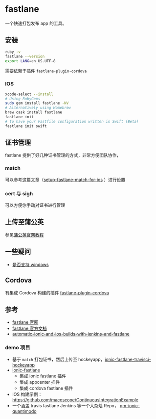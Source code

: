 # fastlane

一个快速打包发布 app 的工具。

## 安装

```bash
ruby -v
fastlane --version
export LANG=en_US.UTF-8
```

需要依赖于插件 `fastlane-plugin-cordova`


### IOS

```bash
xcode-select --install
# Using RubyGems
sudo gem install fastlane -NV
# Alternatively using Homebrew
brew cask install fastlane
fastlane init
# to have your Fastfile configuration written in Swift (Beta)
fastlane init swift
```

## 证书管理

fastlane 提供了好几种证书管理的方式，非常方便团队协作，

### match

可以参考这篇文章（[setup-fastlane-match-for-ios](https://medium.com/@danielvivek2006/setup-fastlane-match-for-ios-6260758a9a4e)
）进行设置

### cert 与 sigh

可以方便你手动对证书进行管理

## 上传至蒲公英

参见[蒲公英官网教程](https://www.pgyer.com/doc/view/fastlane)

## 一些疑问

* [是否支持 windows](https://github.com/fastlane/fastlane/issues/3594)

## Cordova

有集成 Cordova 构建的插件 [fastlane-plugin-cordova](https://github.com/bamlab/fastlane-plugin-cordova)

## 参考

* [fastlane 官网](https://fastlane.tools/)
* [fastlane 官方文档](https://docs.fastlane.tools/)
* [automatic-ionic-and-ios-builds-with-jenkins-and-fastlane](https://www.3pillarglobal.com/insights/automatic-ionic-and-ios-builds-with-jenkins-and-f)

### demo 项目

* 基于 `match` 打包证书，然后上传至 hockeyapp，[ionic-fastlane-travisci-hockeyapp](https://github.com/tim-hoffmann/ionic-fastlane-travisci-hockeyapp)
* [ionic-fastlane](https://github.com/janpio/ionic-fastlane)
  * 集成 ionic fastlane 插件
  * 集成 appcenter 插件
  * 集成 cordova fastlane 插件
* IOS 构建示例： https://github.com/macoscope/ContinuousIntegrationExample
* 一个涵盖 travis fastlane Jenkins 等一个大杂烩 Repo， [qm-ionic-quantimodo](https://github.com/mikepsinn/qm-ionic-quantimodo/blob/master/fastlane/Fastfile)